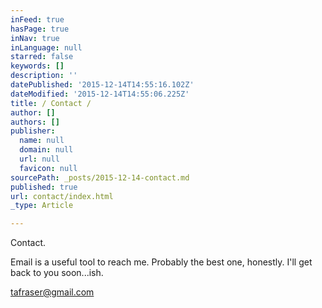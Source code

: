 ```yaml
---
inFeed: true
hasPage: true
inNav: true
inLanguage: null
starred: false
keywords: []
description: ''
datePublished: '2015-12-14T14:55:16.102Z'
dateModified: '2015-12-14T14:55:06.225Z'
title: / Contact /
author: []
authors: []
publisher:
  name: null
  domain: null
  url: null
  favicon: null
sourcePath: _posts/2015-12-14-contact.md
published: true
url: contact/index.html
_type: Article

---
```

Contact.

Email is a useful tool to reach me. Probably the best one, honestly. I'll get back to you soon...ish.

tafraser@gmail.com